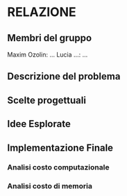 # RELAZIONE
## Membri del gruppo
Maxim Ozolin: ...
Lucia ...: ...

## Descrizione del problema

## Scelte progettuali

## Idee Esplorate

## Implementazione Finale

### Analisi costo computazionale

### Analisi costo di memoria

